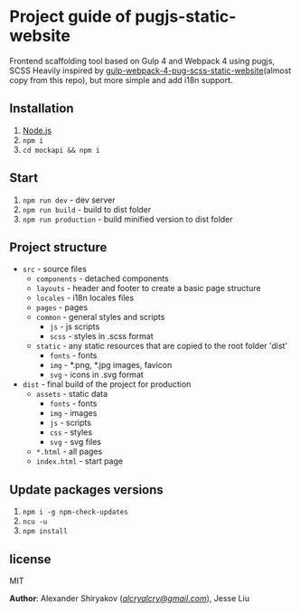 # Project guide of pugjs-static-website
Frontend scaffolding tool based on Gulp 4 and Webpack 4 using pugjs, SCSS
Heavily inspired by [gulp-webpack-4-pug-scss-static-website](https://github.com/alcryalcry/gulp-webpack-4-pug-scss-static-website.git)(almost copy from this repo), but more simple and add i18n support.

## Installation
1. [Node.js](https://nodejs.org/en/download/) 
1. `npm i`
1. `cd mockapi && npm i`

## Start
1. `npm run dev` - dev server
1. `npm run build` - build to dist folder
1. `npm run production` - build minified version to dist folder

## Project structure
* `src` - source files
    * `components` - detached components
    * `layouts` - header and footer to create a basic page structure
    * `locales` - i18n locales files
    * `pages` - pages
    * `common` - general styles and scripts
        * `js` - js scripts
        * `scss` - styles in .scss format
    * `static` - any static resources that are copied to the root folder 'dist'
        * `fonts` - fonts
        * `img` - *.png, *.jpg images, favicon
        * `svg` - icons in .svg format
* `dist` - final build of the project for production
    * `assets` - static data
        * `fonts` - fonts
        * `img` - images
        * `js` - scripts
        * `css` - styles
        * `svg` - svg files
    * `*.html` - all pages
    * `index.html` - start page

## Update packages versions
1. `npm i -g npm-check-updates`
1. `ncu -u`
1. `npm install`

## license
MIT

**Author**: Alexander Shiryakov (*alcryalcry@gmail.com*), Jesse Liu
